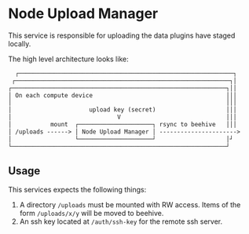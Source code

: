 # Node Upload Manager

This service is responsible for uploading the data plugins have staged locally.

The high level architecture looks like:

```txt
  ┌─────────────────────────────────────────────────────────────┐
 ┌─────────────────────────────────────────────────────────────┐│
┌─────────────────────────────────────────────────────────────┐││
│ On each compute device                                      │││
│                                                             │││
│                      upload key (secret)                    │││
│                              V                              │││
│           mount  ┌─────────────────────┐ rsync to beehive   │││
│ /uploads ------> │ Node Upload Manager │ ---------------------->
│                  └─────────────────────┘                    │┘
└─────────────────────────────────────────────────────────────┘
```

## Usage

This services expects the following things:

1. A directory `/uploads` must be mounted with RW access. Items of the form `/uploads/x/y` will be moved to beehive.
2. An ssh key located at `/auth/ssh-key` for the remote ssh server.

